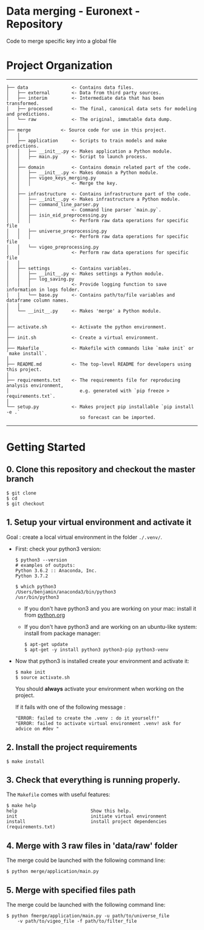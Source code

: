 # Data merging - Euronext - Repository

Code to merge specific key into a global file


# Project Organization

------------

    ├── data                <- Contains data files.
    │   ├── external        <- Data from third party sources.
    │   ├── interim         <- Intermediate data that has been transformed.
    │   ├── processed       <- The final, canonical data sets for modeling and predictions.
    │   └── raw             <- The original, immutable data dump.
    │
    ├── merge		    <- Source code for use in this project.
    │   │
    │   ├── application     <- Scripts to train models and make predictions.
    │   │   ├── __init__.py <- Makes application a Python module.
    │   │   ├── main.py     <- Script to launch process.
    │   │
    │   ├── domain          <- Contains domain related part of the code.
    │   │   ├── __init__.py <- Makes domain a Python module.
    │   │   ├── vigeo_keys_merging.py
    │   │   │               <- Merge the key.
    │   │
    │   ├── infrastructure  <- Contains infrastructure part of the code.
    │   │   ├── __init__.py <- Makes infrastructure a Python module.
    │   │   ├── command_line_parser.py
    │   │   │               <- Command line parser `main.py`.
    │   │   ├── isin_eid_preprocessing.py
    │   │   │               <- Perform raw data operations for specific file
    │   │   ├── universe_preprocessing.py
    │   │   │               <- Perform raw data operations for specific file
    │   │   └── vigeo_preprocessing.py
    │   │                   <- Perform raw data operations for specific file
    │   │
    │   ├── settings        <- Contains variables.
    │   │   ├── __init__.py <- Makes settings a Python module.
    │   │   ├── log_saving.py 
    │   │   │               <- Provide logging function to save information in logs folder.
    │   │   └── base.py     <- Contains path/to/file variables and dataframe column names.
    │   │
    │   └── __init__.py     <- Makes 'merge' a Python module.
    │
    │
    ├── activate.sh         <- Activate the python environment.
    │
    ├── init.sh             <- Create a virtual environment.
    │
    ├── Makefile            <- Makefile with commands like `make init` or `make install`.
    │
    ├── README.md           <- The top-level README for developers using this project.
    │
    ├── requirements.txt    <- The requirements file for reproducing analysis environment,
    │                          e.g. generated with `pip freeze > requirements.txt`.
    │
    └── setup.py            <- Makes project pip installable `pip install -e .`
                               so forecast can be imported.

--------


# Getting Started


## 0. Clone this repository and checkout the master branch
```
$ git clone
$ cd 
$ git checkout 
```

## 1. Setup your virtual environment and activate it

Goal : create a local virtual environment in the folder `./.venv/`.

- First: check your python3 version:

    ```
    $ python3 --version
    # examples of outputs:
    Python 3.6.2 :: Anaconda, Inc.
    Python 3.7.2

    $ which python3
    /Users/benjamin/anaconda3/bin/python3
    /usr/bin/python3
    ```

    - If you don't have python3 and you are working on your mac: install it from [python.org](https://www.python.org/downloads/)
    - If you don't have python3 and are working on an ubuntu-like system: install from package manager:

        ```
        $ apt-get update
        $ apt-get -y install python3 python3-pip python3-venv
        ```

- Now that python3 is installed create your environment and activate it:

    ```
    $ make init
    $ source activate.sh
    ```

    You should **always** activate your environment when working on the project.

    If it fails with one of the following message :
    ```
    "ERROR: failed to create the .venv : do it yourself!"
    "ERROR: failed to activate virtual environment .venv! ask for advice on #dev "
    ```

## 2. Install the project requirements

```
$ make install
```

## 3. Check that everything is running properly.

The `Makefile` comes with useful features:

```
$ make help
help                           Show this help.
init                           initiate virtual environment
install                        install project dependencies (requirements.txt)
```

## 4. Merge with 3 raw files in 'data/raw' folder

The merge could be launched with the following command line:

```
$ python merge/application/main.py
```

## 5. Merge with specified files path

The merge could be launched with the following command line:

```
$ python fmerge/application/main.py -u path/to/universe_file
    -v path/to/vigeo_file -f path/to/filter_file
```

